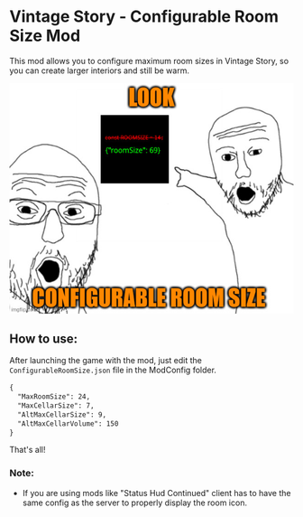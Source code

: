 # Vintage Story - Configurable Room Size Mod

This mod allows you to configure maximum room sizes in Vintage Story, so you can create larger interiors and still be warm.

![cover](cover.jpg "Cover Image")

## How to use:

After launching the game with the mod, just edit the `ConfigurableRoomSize.json` file in the ModConfig folder.

```[json]
{
  "MaxRoomSize": 24,
  "MaxCellarSize": 7,
  "AltMaxCellarSize": 9,
  "AltMaxCellarVolume": 150
}
```

That's all!

### Note:

- If you are using mods like "Status Hud Continued" client has to have the same config as the server to properly display the room icon.
